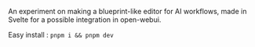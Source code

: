 An experiment on making a blueprint-like editor for AI workflows, made in Svelte for a possible integration in open-webui.

Easy install :
`pnpm i && pnpm dev`
